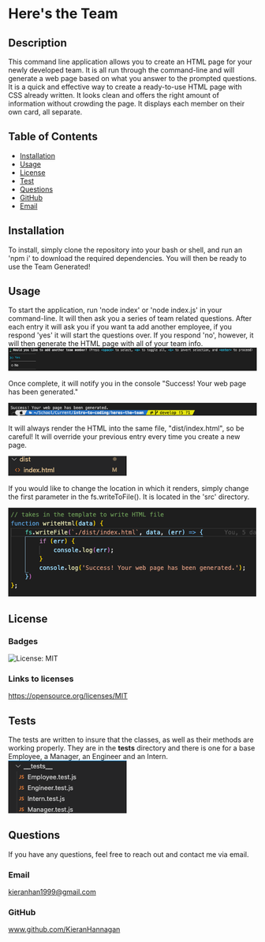 # Here's the Team
          
  ## Description
  This command line application allows you to create an HTML page for your newly developed team. It is all run through the command-line and will generate a web page based on what you answer to the prompted questions. It is a quick and effective way to create a ready-to-use HTML page with CSS already written. It looks clean and offers the right amount of information without crowding the page. It displays each member on their own card, all separate.
  
  ## Table of Contents
  * [Installation](#installation)
  * [Usage](#usage)
  * [License](#license)
  * [Test](#tests)
  * [Questions](#questions)
  * [GitHub](#github)
  * [Email](#email)
  
  ## Installation 
  To install, simply clone the repository into your bash or shell, and run an 'npm i' to download the required dependencies. You will then be ready to use the Team Generated!
  
  ## Usage 
  To start the application, run 'node index' or 'node index.js' in your command-line. It will then ask you a series of team related questions. After each entry it will ask you if you want ta add another employee, if you respond 'yes' it will start the questions over. If you respond 'no', however, it will then generate the HTML page with all of your team info. 
  ![yes/no](./assets/images/yes_or_no.png)
  
  Once complete, it will notify you in the console "Success! Your web page has been generated."

  ![Success](./assets/images/success.png)


  It will always render the HTML into the same file, "dist/index.html", so be careful! It will override your previous entry every time you create a new page.

  ![tests](./assets/images/dist_html.png)


  If you would like to change the location in which it renders, simply change the first parameter in the fs.writeToFile(). It is located in the 'src' directory.

  ![tests](./assets/images/write2file.png)
  




  ## License
  ### Badges
  ![License: MIT](https://img.shields.io/badge/License-MIT-yellow.svg)
  ### Links to licenses
  https://opensource.org/licenses/MIT

  ## Tests 
  The tests are written to insure that the classes, as well as their methods are working properly. They are in the __tests__ directory and there is one for a base Employee, a Manager, an Engineer and an Intern.
  ![tests](./assets/images/tests.png)
  ## Questions
  If you have any questions, feel free to reach out and contact me via email.
  ### Email
  kieranhan1999@gmail.com
  ### GitHub
  www.github.com/KieranHannagan
  

  